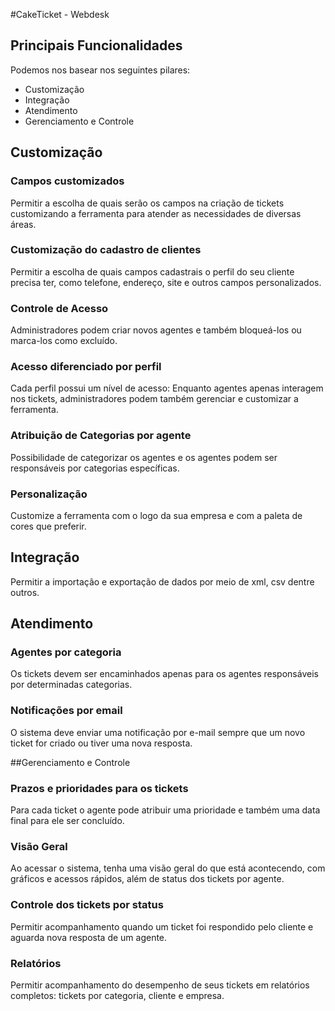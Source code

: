 #CakeTicket - Webdesk
## Principais Funcionalidades
Podemos nos basear nos seguintes pilares:
- Customização
- Integração
- Atendimento
- Gerenciamento e Controle


## Customização

### Campos customizados
Permitir a escolha de quais serão os campos na criação de tickets customizando a ferramenta para atender as necessidades de diversas áreas.

### Customização do cadastro de clientes
Permitir a escolha de quais campos cadastrais o perfil do seu cliente precisa ter, como telefone, endereço, site e outros campos personalizados.

### Controle de Acesso
Administradores podem criar novos  agentes e também bloqueá-los ou marca-los como excluído.

### Acesso diferenciado por perfil
Cada perfil possui um nível de acesso:  Enquanto agentes apenas interagem nos
tickets, administradores podem também gerenciar e customizar a ferramenta.

### Atribuição de Categorias por agente
Possibilidade de categorizar os agentes e os agentes podem ser responsáveis por categorias específicas.

### Personalização
Customize a ferramenta com o logo da  sua empresa e com a paleta de cores que preferir.

## Integração
Permitir a importação e exportação de dados por meio de xml, csv dentre outros.

## Atendimento

### Agentes por categoria
Os tickets devem ser encaminhados  apenas para os agentes responsáveis por determinadas categorias.
### Notificações por email
O sistema deve enviar uma notificação por e-mail  sempre que um novo ticket for criado ou tiver uma nova resposta.

##Gerenciamento e Controle
### Prazos e prioridades para os tickets
Para cada ticket o agente pode atribuir uma prioridade e também uma data final para ele ser concluído.
### Visão Geral
Ao acessar o sistema, tenha uma visão geral do que está acontecendo, com
gráficos e acessos rápidos, além de status dos tickets por agente.
### Controle dos tickets por status
Permitir acompanhamento quando um ticket foi respondido pelo cliente e aguarda nova resposta de um agente.
### Relatórios
Permitir acompanhamento do desempenho de seus tickets em relatórios completos: tickets por categoria, cliente e empresa.
